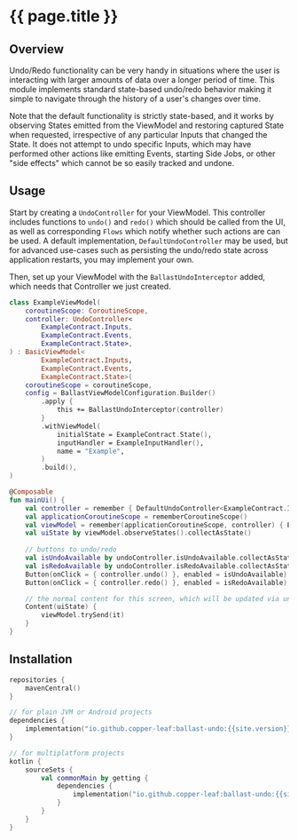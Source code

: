 ---
---

# {{ page.title }}

## Overview

Undo/Redo functionality can be very handy in situations where the user is interacting with larger amounts of data over
a longer period of time. This module implements standard state-based undo/redo behavior making it simple to navigate
through the history of a user's changes over time.

Note that the default functionality is strictly state-based, and it works by observing States emitted from the ViewModel
and restoring captured State when requested, irrespective of any particular Inputs that changed the State. It does not
attempt to undo specific Inputs, which may have performed other actions like emitting Events, starting Side Jobs, or 
other "side effects" which cannot be so easily tracked and undone.

## Usage

Start by creating a `UndoController` for your ViewModel. This controller includes functions to `undo()` and `redo()` 
which should be called from the UI, as well as corresponding `Flows` which notify whether such actions are can be used.
A default implementation, `DefaultUndoController` may be used, but for advanced use-cases such as persisting the 
undo/redo state across application restarts, you may implement your own.

Then, set up your ViewModel with the `BallastUndoInterceptor` added, which needs that Controller we just created. 

```kotlin
class ExampleViewModel(
    coroutineScope: CoroutineScope,
    controller: UndoController<
        ExampleContract.Inputs,
        ExampleContract.Events,
        ExampleContract.State>,
) : BasicViewModel<
        ExampleContract.Inputs,
        ExampleContract.Events,
        ExampleContract.State>(
    coroutineScope = coroutineScope,
    config = BallastViewModelConfiguration.Builder()
        .apply {
            this += BallastUndoInterceptor(controller)
        }
        .withViewModel(
            initialState = ExampleContract.State(),
            inputHandler = ExampleInputHandler(),
            name = "Example",
        )
        .build(),
)

@Composable
fun mainUi() {
    val controller = remember { DefaultUndoController<ExampleContract.Inputs, ExampleContract.Events, ExampleContract.State>() }
    val applicationCoroutineScope = rememberCoroutineScope()
    val viewModel = remember(applicationCoroutineScope, controller) { ExampleViewModel(applicationCoroutineScope, controller) }
    val uiState by viewModel.observeStates().collectAsState()
    
    // buttons to undo/redo 
    val isUndoAvailable by undoController.isUndoAvailable.collectAsState(false)
    val isRedoAvailable by undoController.isRedoAvailable.collectAsState(false)
    Button(onClick = { controller.undo() }, enabled = isUndoAvailable) { Text("Undo") }
    Button(onClick = { controller.redo() }, enabled = isRedoAvailable) { Text("Redo") }

    // the normal content for this screen, which will be updated via undo/redo as prompted by the user 
    Content(uiState) {
        viewModel.trySend(it)
    }
}
```

## Installation

```kotlin
repositories {
    mavenCentral()
}

// for plain JVM or Android projects
dependencies {
    implementation("io.github.copper-leaf:ballast-undo:{{site.version}}")
}

// for multiplatform projects
kotlin {
    sourceSets {
        val commonMain by getting {
            dependencies {
                implementation("io.github.copper-leaf:ballast-undo:{{site.version}}")
            }
        }
    }
}
```
